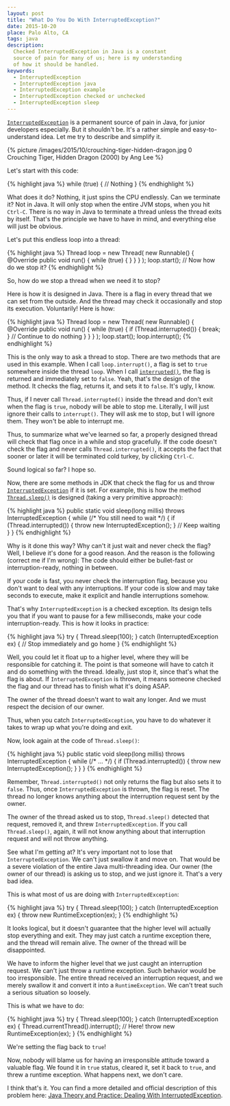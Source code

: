 ```yaml
---
layout: post
title: "What Do You Do With InterruptedException?"
date: 2015-10-20
place: Palo Alto, CA
tags: java
description:
  Checked InterruptedException in Java is a constant
  source of pain for many of us; here is my understanding
  of how it should be handled.
keywords:
  - InterruptedException
  - InterruptedException java
  - InterruptedException example
  - InterruptedException checked or unchecked
  - InterruptedException sleep
---
```


[`InterruptedException`](http://docs.oracle.com/javase/7/docs/api/java/lang/InterruptedException.html)
is a permanent source of pain in Java, for
junior developers especially. But it shouldn't be. It's a rather
simple and easy-to-understand idea. Let me try to describe and
simplify it.

<!--more-->

{% picture /images/2015/10/crouching-tiger-hidden-dragon.jpg 0 Crouching Tiger, Hidden Dragon (2000) by Ang Lee %}

Let's start with this code:

{% highlight java %}
while (true) {
  // Nothing
}
{% endhighlight %}

What does it do? Nothing, it just spins the CPU endlessly. Can we terminate it?
Not in Java. It will only stop when the entire JVM stops, when you hit
`Ctrl-C`. There is no way in Java to terminate a thread unless the
thread exits by itself. That's the principle we have to have in mind,
and everything else will just be obvious.

Let's put this endless loop into a thread:

{% highlight java %}
Thread loop = new Thread(
  new Runnable() {
    @Override
    public void run() {
      while (true) {
      }
    }
  }
);
loop.start();
// Now how do we stop it?
{% endhighlight %}

So, how do we stop a thread when we need it to stop?

Here is how it is designed in Java.
There is a flag in every thread that we can set from the outside. And
the thread may check it occasionally and stop its execution. Voluntarily!
Here is how:

{% highlight java %}
Thread loop = new Thread(
  new Runnable() {
    @Override
    public void run() {
      while (true) {
        if (Thread.interrupted()) {
          break;
        }
        // Continue to do nothing
      }
    }
  }
);
loop.start();
loop.interrupt();
{% endhighlight %}

This is the only way to ask a thread to stop. There are two methods that
are used in this example. When I call `loop.interrupt()`, a flag
is set to `true` somewhere inside the thread `loop`. When I call
[`interrupted()`](http://docs.oracle.com/javase/7/docs/api/java/lang/Thread.html#interrupted%28%29),
the flag is returned and immediately set to `false`. Yeah, that's the design
of the method. It checks the flag, returns it, and sets it to `false`. It's ugly,
I know.

Thus, if I never call `Thread.interrupted()` inside the thread and don't
exit when the flag is `true`, nobody will be able to stop me. Literally,
I will just ignore their calls to `interrupt()`. They will ask me to stop,
but I will ignore them. They won't be able to interrupt me.

Thus, to summarize what we've learned so far, a properly designed thread
will check that flag once in a while and stop gracefully. If the
code doesn't check the flag and never calls `Thread.interrupted()`, it
accepts the fact that sooner or later it will be terminated cold turkey,
by clicking `Ctrl-C`.

Sound logical so far? I hope so.

Now, there are some methods in JDK that check the flag for us and throw
[`InterruptedException`](http://docs.oracle.com/javase/7/docs/api/java/lang/InterruptedException.html)
if it is set. For example, this is how the method
[`Thread.sleep()`](http://docs.oracle.com/javase/7/docs/api/java/lang/Thread.html#sleep%28long%29)
is designed (taking a very primitive approach):

{% highlight java %}
public static void sleep(long millis)
  throws InterruptedException {
  while (/* You still need to wait */) {
    if (Thread.interrupted()) {
      throw new InterruptedException();
    }
    // Keep waiting
  }
}
{% endhighlight %}

Why is it done this way? Why can't it just wait and never check the flag?
Well, I believe it's done for a good reason. And the reason is the following
(correct me if I'm wrong): The code should either be bullet-fast or
interruption-ready, nothing in between.

If your code is fast, you never check the interruption flag, because you
don't want to deal with any interruptions.
If your code is slow and may take seconds to execute, make it explicit
and handle interruptions somehow.

That's why `InterruptedException` is a checked exception. Its design
tells you that if you want to pause for a few milliseconds, make your
code interruption-ready. This is how it looks in practice:

{% highlight java %}
try {
  Thread.sleep(100);
} catch (InterruptedException ex) {
  // Stop immediately and go home
}
{% endhighlight %}

Well, you could let it float up to a higher level, where they will be
responsible for catching it. The point is that someone will have to
catch it and do something with the thread. Ideally, just stop it, since that's
what the flag is about. If `InterruptedException` is thrown, it means
someone checked the flag and our thread has to finish what it's doing ASAP.

The owner of the thread doesn't want to wait any longer. And we must
respect the decision of our owner.

Thus, when you catch `InterruptedException`, you have to do whatever
it takes to wrap up what you're doing and exit.

Now, look again at the code of `Thread.sleep()`:

{% highlight java %}
public static void sleep(long millis)
  throws InterruptedException {
  while (/* ... */) {
    if (Thread.interrupted()) {
      throw new InterruptedException();
    }
  }
}
{% endhighlight %}

Remember, `Thread.interrupted()` not only returns the flag but also
sets it to `false`. Thus, once `InterruptedException` is thrown, the
flag is reset. The thread no longer knows anything about the
interruption request sent by the owner.

The owner of the thread asked us to stop,
`Thread.sleep()` detected that request,
removed it, and threw `InterruptedException`. If you call `Thread.sleep()`,
again, it will not know anything about that interruption request and will
not throw anything.

See what I'm getting at? It's very important not to lose that
`InterruptedException`. We can't just swallow it and move on. That would
be a severe violation of the entire Java multi-threading idea.
Our owner (the owner of our thread) is
asking us to stop, and we just ignore it. That's a very bad idea.

This is what most of us are doing with `InterruptedException`:

{% highlight java %}
try {
  Thread.sleep(100);
} catch (InterruptedException ex) {
  throw new RuntimeException(ex);
}
{% endhighlight %}

It looks logical, but it doesn't guarantee that the higher level will
actually stop everything and exit. They may just catch a runtime exception
there, and the thread will remain alive. The owner of the thread will be disappointed.

We have to inform the higher level that we just caught an interruption
request. We can't just throw a runtime exception. Such behavior would
be too irresponsible. The entire thread received an interruption request,
and we merely swallow it and convert it into a `RuntimeException`.
We can't treat such a serious situation so loosely.

This is what we have to do:

{% highlight java %}
try {
  Thread.sleep(100);
} catch (InterruptedException ex) {
  Thread.currentThread().interrupt(); // Here!
  throw new RuntimeException(ex);
}
{% endhighlight %}

We're setting the flag back to `true`!

Now, nobody will blame us for having an irresponsible attitude toward a valuable flag. We
found it in `true` status, cleared it, set it back to `true`, and threw
a runtime exception. What happens next, we don't care.

I think that's it. You can find a more detailed and official description
of this problem here:
[Java Theory and Practice: Dealing With InterruptedException](http://www.ibm.com/developerworks/library/j-jtp05236/).
